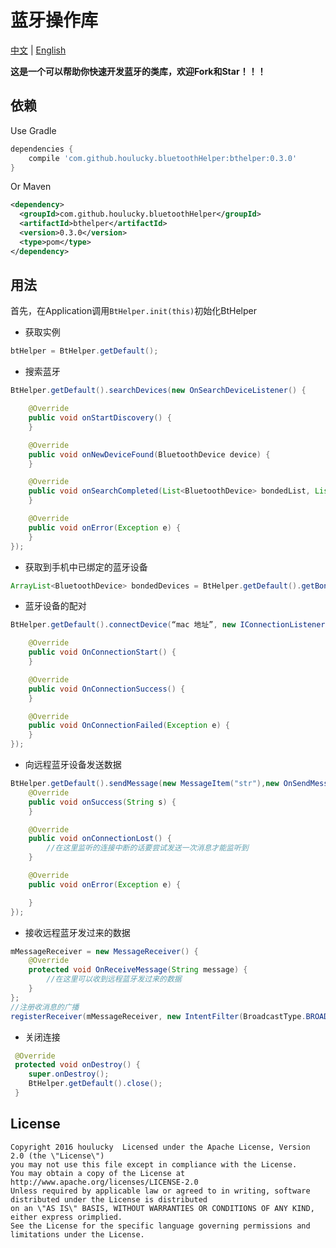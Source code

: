# 蓝牙操作库
[中文](https://github.com/houlucky/BluetoothHelper/blob/master/README_zh.md) | [English](https://github.com/houlucky/BluetoothHelper)

**这是一个可以帮助你快速开发蓝牙的类库，欢迎Fork和Star！！！**

## 依赖
Use Gradle
```gradle
dependencies {
    compile 'com.github.houlucky.bluetoothHelper:bthelper:0.3.0'
}
```

Or Maven
```xml
<dependency>
  <groupId>com.github.houlucky.bluetoothHelper</groupId>
  <artifactId>bthelper</artifactId>
  <version>0.3.0</version>
  <type>pom</type>
</dependency>
```


## 用法

首先，在Application调用`BtHelper.init(this)`初始化BtHelper

- 获取实例
```java
btHelper = BtHelper.getDefault();
```

- 搜索蓝牙
```java
BtHelper.getDefault().searchDevices(new OnSearchDeviceListener() {

    @Override
    public void onStartDiscovery() {
    }

    @Override
    public void onNewDeviceFound(BluetoothDevice device) {
    }

    @Override
    public void onSearchCompleted(List<BluetoothDevice> bondedList, List<BluetoothDevice> newList) {
    }

    @Override
    public void onError(Exception e) {
    }
});
```

- 获取到手机中已绑定的蓝牙设备
```java
ArrayList<BluetoothDevice> bondedDevices = BtHelper.getDefault().getBondedDevices()；
```
- 蓝牙设备的配对
```java
BtHelper.getDefault().connectDevice(“mac 地址”, new IConnectionListener() {

    @Override
    public void OnConnectionStart() {
    }

    @Override
    public void OnConnectionSuccess() {
    }

    @Override
    public void OnConnectionFailed(Exception e) {
    }
});
```

- 向远程蓝牙设备发送数据
```java
BtHelper.getDefault().sendMessage(new MessageItem("str"),new OnSendMessageListener() {
    @Override
    public void onSuccess(String s) {
    }

    @Override
    public void onConnectionLost() {
        //在这里监听的连接中断的话要尝试发送一次消息才能监听到
    }

    @Override
    public void onError(Exception e) {

    }
});
```

- 接收远程蓝牙发过来的数据
```java
mMessageReceiver = new MessageReceiver() {
    @Override
    protected void OnReceiveMessage(String message) {
        //在这里可以收到远程蓝牙发过来的数据
    }
};
//注册收消息的广播
registerReceiver(mMessageReceiver, new IntentFilter(BroadcastType.BROADCAST_TYPE_RECEIVED_MESSAGE));
```

- 关闭连接
```java
 @Override
 protected void onDestroy() {
    super.onDestroy();
    BtHelper.getDefault().close();
 }
```

## License
```
Copyright 2016 houlucky  Licensed under the Apache License, Version 2.0 (the \"License\")
you may not use this file except in compliance with the License. 
You may obtain a copy of the License at http://www.apache.org/licenses/LICENSE-2.0
Unless required by applicable law or agreed to in writing, software distributed under the License is distributed 
on an \"AS IS\" BASIS, WITHOUT WARRANTIES OR CONDITIONS OF ANY KIND, either express orimplied. 
See the License for the specific language governing permissions and limitations under the License.
```
